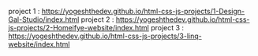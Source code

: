 project 1 : https://yogeshthedev.github.io/html-css-js-projects/1-Design-Gal-Studio/index.html
project 2 : https://yogeshthedev.github.io/html-css-js-projects/2-Homeifye-website/index.html
project 3 : https://yogeshthedev.github.io/html-css-js-projects/3-linq-website/index.html
